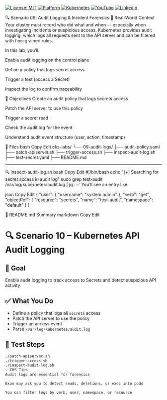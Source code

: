 [![License: MIT](https://img.shields.io/badge/License-MIT-blue.svg)](LICENSE)
[![Platform](https://img.shields.io/badge/platform-Ubuntu%2022.04%2B-lightgrey)](#)
[![Kubernetes](https://img.shields.io/badge/Kubernetes-MicroK8s%20%7C%20kubeadm-blue)](#)
[![YouTube](https://img.shields.io/badge/YouTube-TechShorts-red)](https://www.youtube.com/@adaribain)
[![LinkedIn](https://img.shields.io/badge/LinkedIn-Adari%20Bain-blue)](https://www.linkedin.com/in/adari-bain-298924152/)

🔍 Scenario 09: Audit Logging & Incident Forensics
📘 Real-World Context
Your cluster must record who did what and when — especially when investigating incidents or suspicious access. Kubernetes provides audit logging, which logs all requests sent to the API server and can be filtered with fine-grained rules.

In this lab, you’ll:

Enable audit logging on the control plane

Define a policy that logs secret access

Trigger a test (access a Secret)

Inspect the log to confirm traceability

🎯 Objectives
Create an audit policy that logs secrets access

Patch the API server to use this policy

Trigger a secret read

Check the audit log for the event

Understand audit event structure (user, action, timestamp)

📁 Files
bash
Copy
Edit
cks-labs/
└── 09-audit-logs/
    ├── audit-policy.yaml
    ├── patch-apiserver.sh
    ├── trigger-access.sh
    ├── inspect-audit-log.sh
    ├── test-secret.yaml
    ├── README.md


---

🔍 inspect-audit-log.sh
bash
Copy
Edit
#!/bin/bash
echo "[+] Searching for secret access in audit log"
sudo grep test-audit /var/log/kubernetes/audit.log | jq .
✅ You’ll see an entry like:

json
Copy
Edit
{
  "user": {
    "username": "system:admin"
  },
  "verb": "get",
  "objectRef": {
    "resource": "secrets",
    "name": "test-audit",
    "namespace": "default"
  }
}

📘 README.md Summary
markdown
Copy
Edit
# 🔍 Scenario 10 – Kubernetes API Audit Logging

## 🎯 Goal
Enable audit logging to track access to Secrets and detect suspicious API activity.

## ✅ What You Do
- Define a policy that logs all `secrets` access
- Patch the API server to use the policy
- Trigger an access event
- Parse `/var/log/kubernetes/audit.log`

## 🔎 Test Steps
```bash
./patch-apiserver.sh
./trigger-access.sh
./inspect-audit-log.sh
💡 CKS Tips
Audit logs are essential for forensics

Exam may ask you to detect reads, deletions, or exec into pods

You can filter logs by verb, user, namespace, or resource

